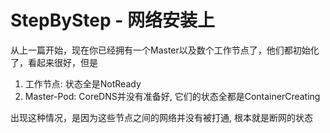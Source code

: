 # StepByStep - 网络安装上

从上一篇开始，现在你已经拥有一个Master以及数个工作节点了，他们都初始化了，看起来很好，但是

1. 工作节点:       状态全是NotReady
2. Master-Pod:  CoreDNS并没有准备好, 它们的状态全都是ContainerCreating

出现这种情况，是因为这些节点之间的网络并没有被打通, 根本就是断网的状态

